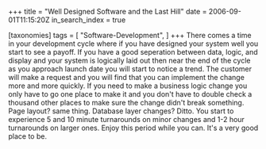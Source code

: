 +++
title = "Well Designed Software and the Last Hill"
date = 2006-09-01T11:15:20Z
in_search_index = true

[taxonomies]
tags = [
"Software-Development",
]
+++
There comes a time in your development cycle where if you have designed your system well you start to see a payoff. If you have a good seperation between data, logic, and display and your system is logically laid out then near the end of the cycle as you approach launch date you will start to notice a trend. The customer will make a request and you will find that you can implement the change more and more quickly. If you need to make a business logic change you only have to go one place to make it and you don't have to double check a thousand other places to make sure the change didn't break something. Page layout? same thing. Database layer changes? Ditto. You start to experience 5 and 10 minute turnarounds on minor changes and 1-2 hour turnarounds on larger ones. Enjoy this period while you can. It's a very good place to be.
